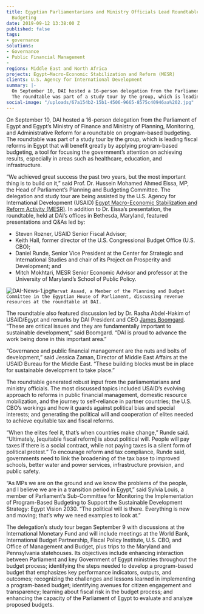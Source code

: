 ```yaml
---
title: Egyptian Parliamentarians and Ministry Officials Lead Roundtable on Program-Based
  Budgeting
date: 2019-09-12 13:38:00 Z
published: false
tags:
- governance
solutions:
- Governance
- Public Financial Management
- 
regions: Middle East and North Africa
projects: Egypt—Macro-Economic Stabilization and Reform (MESR)
clients: U.S. Agency for International Development
summary: |-
  On September 10, DAI hosted a 16-person delegation from the Parliament of Egypt and Egypt’s Ministry of Finance and Ministry of Planning, Monitoring, and Administrative Reform for a roundtable on program-based budgeting.
  The roundtable was part of a study tour by the group, which is leading fiscal reforms in Egypt.
social-image: "/uploads/67a154b2-15b1-4506-9665-8575c40946aa%202.jpg"
---
```


On September 10, DAI hosted a 16-person delegation from the Parliament of Egypt and Egypt’s Ministry of Finance and Ministry of Planning, Monitoring, and Administrative Reform for a roundtable on program-based budgeting.
The roundtable was part of a study tour by the group, which is leading fiscal reforms in Egypt that will benefit greatly by applying program-based budgeting, a tool for focusing the government’s attention on achieving results, especially in areas such as healthcare, education, and infrastructure.

“We achieved great success the past two years, but the most important thing is to build on it,” said Prof. Dr. Hussein Mohamed Ahmed Eissa, MP, the Head of Parliament’s Planning and Budgeting Committee.
The delegation and study tour are being assisted by the U.S. Agency for International Development (USAID) [Egypt Macro-Economic Stabilization and Reform Activity (MESR)](https://www.dai.com/our-work/projects/egypt-macro-economic-stabilization-and-reform-mesr). In addition to Dr. Eissa’s presentation, the roundtable, held at DAI’s offices in Bethesda, Maryland, featured presentations and Q&As led by:

* Steven Rozner, USAID Senior Fiscal Advisor; 
* Keith Hall, former director of the U.S. Congressional Budget Office (U.S. CBO);
* Daniel Runde, Senior Vice President at the Center for Strategic and International Studies and chair of its Project on Prosperity and Development; and
* Mitch Mokhtari, MESR Senior Economic Advisor and professor at the University of Maryland’s School of Public Policy.

![DAI-News-1.jpg](/uploads/DAI-News-1.jpg)`Mervat Asaad, a Member of the Planning and Budget Committee in the Egyptian House of Parliament, discussing revenue resources at the roundtable at DAI.` 

The roundtable also featured discussion led by Dr. Rasha Abdel-Hakim of USAID/Egypt and remarks by DAI President and CEO [James Boomgard](https://www.dai.com/who-we-are/board/james-boomgard). “These are critical issues and they are fundamentally important to sustainable development,” said Boomgard. “DAI is proud to advance the work being done in this important area.”

“Governance and public financial management are the nuts and bolts of development,” said Jessica Zaman, Director of Middle East Affairs at the USAID Bureau for the Middle East. “These building blocks must be in place for sustainable development to take place.” 

The roundtable generated robust input from the parliamentarians and ministry officials. The most discussed topics included USAID’s evolving approach to reforms in public financial management, domestic resource mobilization, and the journey to self-reliance in partner countries; the U.S. CBO’s workings and how it guards against political bias and special interests; and generating the political will and cooperation of elites needed to achieve equitable tax and fiscal reforms.

“When the elites feel it, that’s when countries make change,” Runde said. “Ultimately, [equitable fiscal reform] is about political will. People will pay taxes if there is a social contract, while not paying taxes is a silent form of political protest.” To encourage reform and tax compliance, Runde said, governments need to link the broadening of the tax base to improved schools, better water and power services, infrastructure provision, and public safety.

“As MPs we are on the ground and we know the problems of the people, and I believe we are in a transition period in Egypt,” said Sylvia Louis, a member of Parliament’s Sub-Committee for Monitoring the Implementation of Program-Based Budgeting to Support the Sustainable Development Strategy: Egypt Vision 2030. “The political will is there. Everything is new and moving; that’s why we need examples to look at.”

The delegation’s study tour began September 9 with discussions at the International Monetary Fund and will include meetings at the World Bank, International Budget Partnership, Fiscal Policy Institute, U.S. CBO, and Office of Management and Budget, plus trips to the Maryland and Pennsylvania statehouses. Its objectives include enhancing interaction between Parliament and key Government of Egypt ministries throughout the budget process; identifying the steps needed to develop a program-based budget that emphasizes key performance indicators, outputs, and outcomes; recognizing the challenges and lessons learned in implementing a program-based budget; identifying avenues for citizen engagement and transparency; learning about fiscal risk in the budget process; and enhancing the capacity of the Parliament of Egypt to evaluate and analyze proposed budgets.